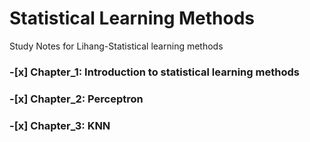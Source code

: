 # Statistical Learning Methods
Study Notes for Lihang-Statistical learning methods

### -[x] Chapter_1: Introduction to statistical learning methods
### -[x] Chapter_2: Perceptron
### -[x] Chapter_3: KNN